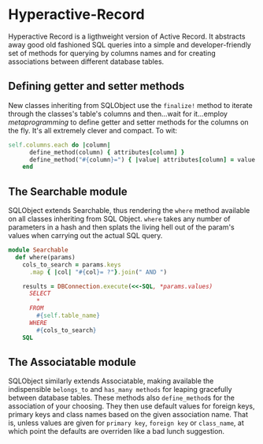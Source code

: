 # Hyperactive-Record
Hyperactive Record is a ligthweight version of Active Record. It abstracts away good old fashioned SQL queries into a simple and developer-friendly set of methods for querying by columns names and for creating associations between different database tables.

## Defining getter and setter methods
New classes inheriting from SQLObject use the `finalize!` method to iterate through the classes's table's columns and then...wait for it...employ *metaprogramming* to define getter and setter methods for the columns on the fly. It's all extremely clever and compact. To wit:

```ruby
self.columns.each do |column|
      define_method(column) { attributes[column] }
      define_method("#{column}=") { |value| attributes[column] = value }
    end
```

## The Searchable module
SQLObject extends Searchable, thus rendering the `where` method available on all classes inheriting from SQL Object. `where` takes any number of parameters in a hash and then splats the living hell out of the param's values when carrying out the actual SQL query.

```ruby
module Searchable
  def where(params)
    cols_to_search = params.keys
      .map { |col| "#{col}= ?"}.join(" AND ")

    results = DBConnection.execute(<<-SQL, *params.values)
      SELECT
        *
      FROM
        #{self.table_name}
      WHERE
        #{cols_to_search}
    SQL
```

## The Associatable module
SQLObject similarly extends Associatable, making available the indispensible `belongs_to` and `has_many methods` for leaping gracefully between database tables. These methods also `define_method`s for the association of your choosing. They then use default values for foreign keys, primary keys and class names based on the given association name. That is, unless values are given for `primary key`, `foreign key` or `class_name`, at which point the defaults are overriden like a bad lunch suggestion.


